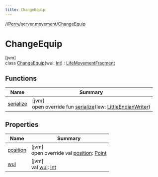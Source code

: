 ```yaml
---
title: ChangeEquip
---
```

//[Perry](../../../index.html)/[server.movement](../index.html)/[ChangeEquip](index.html)



# ChangeEquip



[jvm]\
class [ChangeEquip](index.html)(wui: [Int](https://kotlinlang.org/api/latest/jvm/stdlib/kotlin/-int/index.html)) : [LifeMovementFragment](../-life-movement-fragment/index.html)



## Functions


| Name | Summary |
|---|---|
| [serialize](serialize.html) | [jvm]<br>open override fun [serialize](serialize.html)(lew: [LittleEndianWriter](../../tools.data.output/-little-endian-writer/index.html)) |


## Properties


| Name | Summary |
|---|---|
| [position](position.html) | [jvm]<br>open override val [position](position.html): [Point](https://docs.oracle.com/javase/8/docs/api/java/awt/Point.html) |
| [wui](wui.html) | [jvm]<br>val [wui](wui.html): [Int](https://kotlinlang.org/api/latest/jvm/stdlib/kotlin/-int/index.html) |

